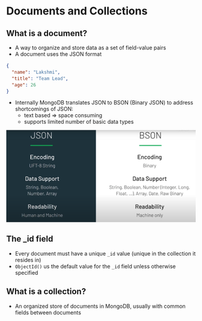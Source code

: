 # Documents and Collections

## What is a document?

- A way to organize and store data as a set of field-value pairs
- A document uses the JSON format

```json
{
  "name": "Lakshmi",
  "title": "Team Lead",
  "age": 26
}
```

- Internally MongoDB translates JSON to BSON (Binary JSON) to address shortcomings of JSON:
  - text based ⇒ space consuming
  - supports limited number of basic data types

![Documents%20and%20Collections%2049fd8161a7084ab783ceb7a894e181f7/Screenshot_2021-05-02_183509.png](Documents%20and%20Collections/Screenshot_2021-05-02_183509.png)

## The \_id field

- Every document must have a unique `_id` value (unique in the collection it resides in)
- `ObjectId()` us the default value for the `_id` field unless otherwise specified

## What is a collection?

- An organized store of documents in MongoDB, usually with common fields between documents
